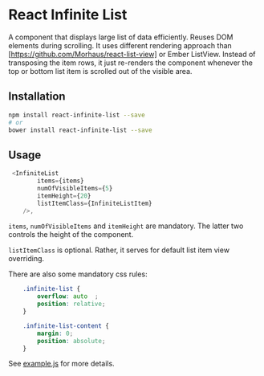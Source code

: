 React Infinite List
==============

A component that displays large list of data efficiently. Reuses DOM elements during scrolling.
It uses different rendering approach than [https://github.com/Morhaus/react-list-view] or Ember ListView.
Instead of transposing the item rows, it just re-renders the component whenever the top or bottom
list item is scrolled out of the visible area.

Installation
------------
```sh
npm install react-infinite-list --save
# or
bower install react-infinite-list --save
```

Usage
-----

```js
 <InfiniteList
        items={items}
        numOfVisibleItems={5}
        itemHeight={20}
        listItemClass={InfiniteListItem}
    />,
```

`items`, `numOfVisibleItems` and `itemHeight` are mandatory. The latter two controls
the height of the component.

`listItemClass` is optional. Rather, it serves for default list item view overriding.

There are also some mandatory css rules:
```css
    .infinite-list {
        overflow: auto  ;
        position: relative;
    }

    .infinite-list-content {
        margin: 0;
        position: absolute;
    }
```

See [example.js](example/example.js) for more details.



